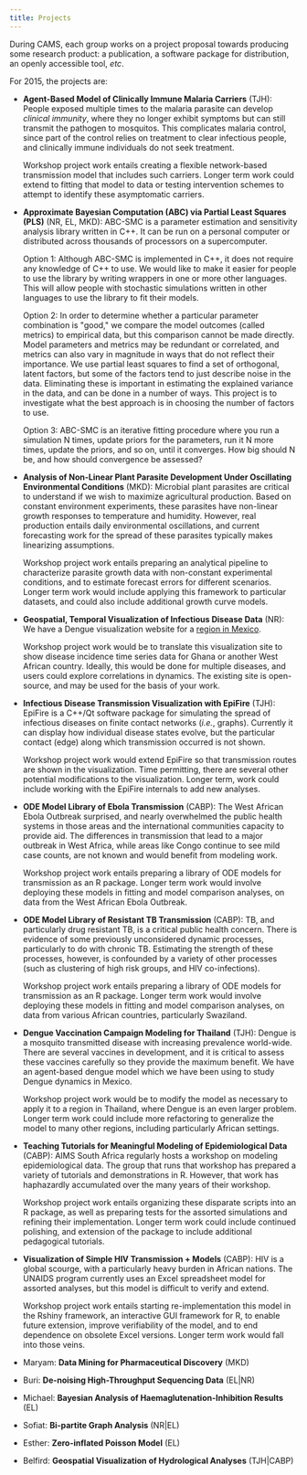 ```yaml
---
title: Projects
---
```


During CAMS, each group works on a project proposal towards producing some
research product: a publication, a software package for distribution, an openly
accessible tool, *etc*.

For 2015, the projects are:

 - **Agent-Based Model of Clinically Immune Malaria Carriers** (TJH):
 People exposed multiple times to the malaria parasite can develop *clinical immunity*, where they no longer exhibit symptoms but can still transmit the pathogen to mosquitos.  This complicates malaria control, since part of the control relies on treatment to clear infectious people, and clinically immune individuals do not seek treatment.

    Workshop project work entails creating a flexible network-based transmission model that includes such carriers.  Longer term work could extend to fitting that model to data or testing intervention schemes to attempt to identify these asymptomatic carriers.

 - **Approximate Bayesian Computation (ABC) via Partial Least Squares (PLS)** (NR, EL, MKD):
 ABC-SMC is a parameter estimation and sensitivity analysis library written in C++.  It can be run on a personal computer or distributed across thousands of processors on a supercomputer.

   Option 1: Although ABC-SMC is implemented in C++, it does not require any knowledge of C++ to use.  We would like to make it easier for people to use the library by writing wrappers in one or more other languages.  This will allow people with stochastic simulations written in other languages to use the library to fit their models.

   Option 2: In order to determine whether a particular parameter combination is "good," we compare the model outcomes (called metrics) to empirical data, but this comparison cannot be made directly.  Model parameters and metrics may be redundant or correlated, and metrics can also vary in magnitude in ways that do not reflect their importance.  We use partial least squares to find a set of orthogonal, latent factors, but some of the factors tend to just describe noise in the data.  Eliminating these is important in estimating the explained variance in the data, and can be done in a number of ways.  This project is to investigate what the best approach is in choosing the number of factors to use.

   Option 3: ABC-SMC is an iterative fitting procedure where you run a simulation N times, update priors for the parameters, run it N more times, update the priors, and so on, until it converges.  How big should N be, and how should convergence be assessed?

 - **Analysis of Non-Linear Plant Parasite Development Under Oscillating Environmental Conditions** (MKD):
 Microbial plant parasites are critical to understand if we wish to maximize agricultural production.  Based on constant environment experiments, these parasites have non-linear growth responses to temperature and humidity.  However, real production entails daily environmental oscillations, and current forecasting work for the spread of these parasites typically makes linearizing assumptions.

    Workshop project work entails preparing an analytical pipeline to characterize parasite growth data with non-constant experimental conditions, and to estimate forecast errors for different scenarios.  Longer term work would include applying this framework to particular datasets, and could also include additional growth curve models.

 - **Geospatial, Temporal Visualization of Infectious Disease Data** (NR):
 We have a Dengue visualization website for a [region in Mexico](tjhladish.github.io/d3_dengue_map/mex.html).

    Workshop project work would be to translate this visualization site to show disease incidence time series data for Ghana or another West African country.  Ideally, this would be done for multiple diseases, and users could explore correlations in dynamics.  The existing site is open-source, and may be used for the basis of your work.

 - **Infectious Disease Transmission Visualization with EpiFire** (TJH):
 EpiFire is a C++/Qt software package for simulating the spread of infectious diseases on finite contact networks (*i.e.*, graphs).  Currently it can display how individual disease states evolve, but the particular contact (edge) along which transmission occurred is not shown.

    Workshop project work would extend EpiFire so that transmission routes are shown in the visualization.  Time permitting, there are several other potential modifications to the visualization.  Longer term, work could include working with the EpiFire internals to add new analyses.

 - **ODE Model Library of Ebola Transmission** (CABP):
 The West African Ebola Outbreak surprised, and nearly overwhelmed the public health systems in those areas and the international communities capacity to provide aid.  The differences in transmission that lead to a major outbreak in West Africa, while areas like Congo continue to see mild case counts, are not known and would benefit from modeling work.

     Workshop project work entails preparing a library of ODE models for transmission as an R package.  Longer term work would involve deploying these models in fitting and model comparison analyses, on data from the West African Ebola Outbreak.

 - **ODE Model Library of Resistant TB Transmission** (CABP):
 TB, and particularly drug resistant TB, is a critical public health concern.  There is evidence of some previously unconsidered dynamic processes, particularly to do with chronic TB.  Estimating the strength of these processes, however, is confounded by a variety of other processes (such as clustering of high risk groups, and HIV co-infections).

    Workshop project work entails preparing a library of ODE models for transmission as an R package.  Longer term work would involve deploying these models in fitting and model comparison analyses, on data from various African countries, particularly Swaziland.

 - **Dengue Vaccination Campaign Modeling for Thailand** (TJH):
 Dengue is a mosquito transmitted disease with increasing prevalence world-wide.  There are several vaccines in development, and it is critical to assess these vaccines carefully so they provide the maximum benefit.  We have an agent-based dengue model which we have been using to study Dengue dynamics in Mexico.

   Workshop project work would be to modify the model as necessary to apply it to a region in Thailand, where Dengue is an even larger problem.  Longer term work could include more refactoring to generalize the model to many other regions, including particularly African settings.

 - **Teaching Tutorials for Meaningful Modeling of Epidemiological Data** (CABP):
 AIMS South Africa regularly hosts a workshop on modeling epidemiological data.  The group that runs that workshop has prepared a variety of tutorials and demonstrations in R.  However, that work has haphazardly accumulated over the many years of their workshop.

     Workshop project work entails organizing these disparate scripts into an R package, as well as preparing tests for the assorted simulations and refining their implementation.  Longer term work could include continued polishing, and extension of the package to include additional pedagogical tutorials.

 - **Visualization of Simple HIV Transmission + Models** (CABP):
 HIV is a global scourge, with a particularly heavy burden in African nations.  The UNAIDS program currently uses an Excel spreadsheet model for assorted analyses, but this model is difficult to verify and extend.

    Workshop project work entails starting re-implementation this model in the Rshiny framework, an interactive GUI framework for R, to enable future extension, improve verifiability of the model, and to end dependence on obsolete Excel versions.  Longer term work would fall into those veins.

 - Maryam: **Data Mining for Pharmaceutical Discovery** (MKD)
 - Buri: **De-noising High-Throughput Sequencing Data** (EL|NR)
 - Michael: **Bayesian Analysis of Haemaglutenation-Inhibition Results** (EL)
 - Sofiat: **Bi-partite Graph Analysis** (NR|EL)
 - Esther: **Zero-inflated Poisson Model** (EL)
 - Belfird: **Geospatial Visualization of Hydrological Analyses** (TJH|CABP)

